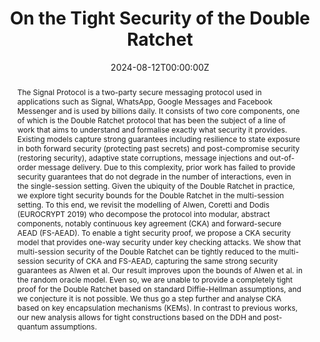 ---
title: "On the Tight Security of the Double Ratchet"

# Authors
# If you created a profile for a user (e.g. the default `admin` user), write the username (folder name) here 
# and it will be replaced with their full name and linked to their profile.
authors:
- Daniel Collins
- Doreen Riepel
- Si An Oliver Tran

# Author notes (optional)
# author_notes:
# - "Equal contribution"
# - "Equal contribution"

date: "2024-08-12T00:00:00Z"
doi: ""

# Schedule page publish date (NOT publication's date).
publishDate: []

# Publication type.
# Legend: 0 = Uncategorized; 1 = Conference paper; 2 = Journal article;
# 3 = Preprint / Working Paper; 4 = Report; 5 = Book; 6 = Book section;
# 7 = Thesis; 8 = Patent
publication_types: ["1"]

# Publication name and optional abbreviated publication name.
publication: ACM CCS 2024
publication_short: []

abstract: The Signal Protocol is a two-party secure messaging protocol used in applications such as Signal, WhatsApp, Google Messages and Facebook Messenger and is used by billions daily. It consists of two core components, one of which is the Double Ratchet protocol that has been the subject of a line of work that aims to understand and formalise exactly what security it provides. Existing models capture strong guarantees including resilience to state exposure in both forward security (protecting past secrets) and post-compromise security (restoring security), adaptive state corruptions, message injections and out-of-order message delivery. Due to this complexity, prior work has failed to provide security guarantees that do not degrade in the number of interactions, even in the single-session setting. Given the ubiquity of the Double Ratchet in practice, we explore tight security bounds for the Double Ratchet in the multi-session setting. To this end, we revisit the modelling of Alwen, Coretti and Dodis (EUROCRYPT 2019) who decompose the protocol into modular, abstract components, notably continuous key agreement (CKA) and forward-secure AEAD (FS-AEAD). To enable a tight security proof, we propose a CKA security model that provides one-way security under key checking attacks.  We show that multi-session security of the Double Ratchet can be tightly reduced to the multi-session security of CKA and FS-AEAD, capturing the same strong security guarantees as Alwen et al. Our result improves upon the bounds of Alwen et al. in the random oracle model. Even so, we are unable to provide a completely tight proof for the Double Ratchet based on standard Diffie-Hellman assumptions, and we conjecture it is not possible. We thus go a step further and analyse CKA based on key encapsulation mechanisms (KEMs). In contrast to previous works, our new analysis allows for tight constructions based on the DDH and post-quantum assumptions.

# Summary. An optional shortened abstract.
# summary: []

tags: []

# Display this page in the Featured widget?
featured: true

# Custom links (uncomment lines below)
# links:
# - name: Custom Link
#   url: http://example.org

url_pdf: ''
url_code: ''
url_dataset: ''
url_poster: ''
url_project: ''
url_slides: ''
url_source: ''
url_video: ''

# links:
# - name: Slides
#  url: 

# Featured image
# To use, add an image named `featured.jpg/png` to your page's folder. 
# image:
#   caption: 'Image credit: [**Unsplash**](https://unsplash.com/photos/pLCdAaMFLTE)'
#   focal_point: ""
#   preview_only: false

# Associated Projects (optional).
#   Associate this publication with one or more of your projects.
#   Simply enter your project's folder or file name without extension.
#   E.g. `internal-project` references `content/project/internal-project/index.md`.
#   Otherwise, set `projects: []`.
projects: []

# Slides (optional).
#   Associate this publication with Markdown slides.
#   Simply enter your slide deck's filename without extension.
#   E.g. `slides: "example"` references `content/slides/example/index.md`.
#   Otherwise, set `slides: ""`.
slides: ""
---